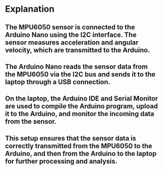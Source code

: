 # Explanation
## The MPU6050 sensor is connected to the Arduino Nano using the I2C interface. The sensor measures acceleration and angular velocity, which are transmitted to the Arduino.
## The Arduino Nano reads the sensor data from the MPU6050 via the I2C bus and sends it to the laptop through a USB connection.
## On the laptop, the Arduino IDE and Serial Monitor are used to compile the Arduino program, upload it to the Arduino, and monitor the incoming data from the sensor.
## This setup ensures that the sensor data is correctly transmitted from the MPU6050 to the Arduino, and then from the Arduino to the laptop for further processing and analysis.